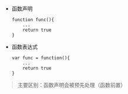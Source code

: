 - 函数声明
    ```
    function func(){
        ...
        return true
    }
    ```
- 函数表达式
    ```
    var func = function(){
        ...
        return true
    }
    ```

> 主要区别：函数声明会被预先处理（函数前置）


